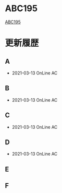 # ABC195
[ABC195](https://atcoder.jp/contests/abc195)

# 更新履歴

## A
 - 2021-03-13 OnLine AC  

## B
 - 2021-03-13 OnLine AC
 
## C
 - 2021-03-13 OnLine AC

## D
 - 2021-03-13 OnLine AC

## E

 
## F
 
